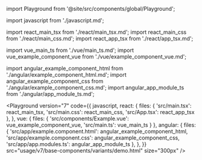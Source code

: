 import Playground from '@site/src/components/global/Playground';

import javascript from './javascript.md';

import react_main_tsx from './react/main_tsx.md';
import react_main_css from './react/main_css.md';
import react_app_tsx from './react/app_tsx.md';

import vue_main_ts from './vue/main_ts.md';
import vue_example_component_vue from './vue/example_component_vue.md';

import angular_example_component_html from './angular/example_component_html.md';
import angular_example_component_css from './angular/example_component_css.md';
import angular_app_module_ts from './angular/app_module_ts.md';

<Playground
  version="7"
  code={{
    javascript,
    react: {
      files: {
        'src/main.tsx': react_main_tsx,
        'src/main.css': react_main_css,
        'src/App.tsx': react_app_tsx
      },
    },
    vue: {
      files: {
        'src/components/Example.vue': vue_example_component_vue,
        'src/main.ts': vue_main_ts
      }
    },
    angular: {
      files: {
        'src/app/example.component.html': angular_example_component_html,
        'src/app/example.component.css': angular_example_component_css,
        'src/app/app.modules.ts': angular_app_module_ts
      },
    },
  }}
  src="usage/v7/base-components/variants/demo.html"
  size="300px"
/>
